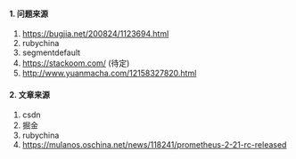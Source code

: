 #### 1. 问题来源

1. https://bugjia.net/200824/1123694.html
2. rubychina
3. segmentdefault
4. https://stackoom.com/  (待定)
5. http://www.yuanmacha.com/12158327820.html



#### 2. 文章来源
1. csdn 
2. 掘金
3. rubychina
4. https://mulanos.oschina.net/news/118241/prometheus-2-21-rc-released